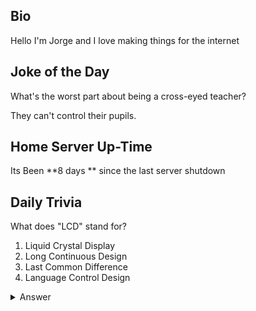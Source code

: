 ## Bio

Hello I'm Jorge and I love making things for the internet

## Joke of the Day

What's the worst part about being a cross-eyed teacher?

They can't control their pupils.

## Home Server Up-Time

Its Been **8 days ** since the last server shutdown


## Daily Trivia

What does &quot;LCD&quot; stand for?
 1. Liquid Crystal Display
 2. Long Continuous Design
 3. Last Common Difference
 4. Language Control Design

<details>
  <summary>Answer</summary>
  Liquid Crystal Display
</details>
